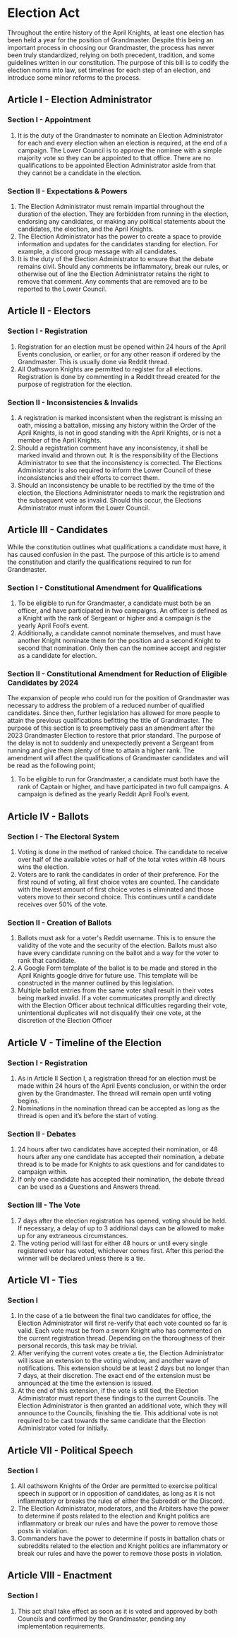 [Bill number: 8-104]: #
[Author: Ghostise]: #
[Author: Nate337]: #
[Author: Phyto]: #
[Author: sms77]: #
[Proposed Date: 3/18/2023]: #
[Passed Date: 4/2/2023]: #

# Election Act
Throughout the entire history of the April Knights, at least one election has been held a year for the position of Grandmaster. Despite this being an important process in choosing our Grandmaster, the process has never been truly standardized, relying on both precedent, tradition, and some guidelines written in our constitution. The purpose of this bill is to codify the election norms into law, set timelines for each step of an election, and introduce some minor reforms to the process.

## Article I - Election Administrator

### Section I - Appointment
1. It is the duty of the Grandmaster to nominate an Election Administrator for each and every election when an election is required, at the end of a campaign. The Lower Council is to approve the nominee with a simple majority vote so they can be appointed to that office. There are no qualifications to be appointed Election Administrator aside from that they cannot be a candidate in the election.

### Section II - Expectations & Powers
1. The Election Administrator must remain impartial throughout the duration of the election. They are forbidden from running in the election, endorsing any candidates, or making any political statements about the candidates, the election, and the April Knights.
2. The Election Administrator has the power to create a space to provide information and updates for the candidates standing for election. For example, a discord group message with all candidates.
3. It is the duty of the Election Administrator to ensure that the debate remains civil. Should any comments be inflammatory, break our rules, or otherwise out of line the Election Administrator retains the right to remove that comment. Any comments that are removed are to be reported to the Lower Council.

## Article II - Electors

### Section I - Registration
1. Registration for an election must be opened within 24 hours of the April Events conclusion, or earlier, or for any other reason if ordered by the Grandmaster. This is usually done via Reddit thread.
2. All Oathsworn Knights are permitted to register for all elections. Registration is done by commenting in a Reddit thread created for the purpose of registration for the election.

### Section II - Inconsistencies & Invalids
1. A registration is marked inconsistent when the registrant is missing an oath, missing a battalion, missing any history within the Order of the April Knights, is not in good standing with the April Knights, or is not a member of the April Knights.
2. Should a registration comment have any inconsistency, it shall be marked invalid and thrown out. It is the responsibility of the Elections Administrator to see that the inconsistency is corrected. The Elections Administrator is also required to inform the Lower Council of these inconsistencies and their efforts to correct them.
3. Should an inconsistency be unable to be rectified by the time of the election, the Elections Administrator needs to mark the registration and the subsequent vote as invalid. Should this occur, the Elections Administrator must inform the Lower Council.

## Article III - Candidates
While the constitution outlines what qualifications a candidate must have, it has caused confusion in the past. The purpose of this article is to amend the constitution and clarify the qualifications required to run for Grandmaster.

### Section I - Constitutional Amendment for Qualifications
1. To be eligible to run for Grandmaster, a candidate must both be an officer, and have participated in two campaigns. An officer is defined as a Knight with the rank of Sergeant or higher and a campaign is the yearly April Fool’s event.
2. Additionally, a candidate cannot nominate themselves, and must have another Knight nominate them for the position and a second Knight to second that nomination. Only then can the nominee accept and register as a candidate for election.

### Section II - Constitutional Amendment for Reduction of Eligible Candidates by 2024
The expansion of people who could run for the position of Grandmaster was necessary to address the problem of a reduced number of qualified candidates. Since then, further legislation has allowed for more people to attain the previous qualifications befitting the title of Grandmaster. The purpose of this section is to preemptively pass an amendment after the 2023 Grandmaster Election to restore that prior standard. The purpose of the delay is not to suddenly and unexpectedly prevent a Sergeant from running and give them plenty of time to attain a higher rank. The amendment will affect the qualifications of Grandmaster candidates and will be read as the following point;

1. To be eligible to run for Grandmaster, a candidate must both have the rank of Captain or higher, and have participated in two full campaigns. A campaign is defined as the yearly Reddit April Fool’s event.

## Article IV - Ballots

### Section I - The Electoral System
1. Voting is done in the method of ranked choice. The candidate to receive over half of the available votes or half of the total votes within 48 hours wins the election.
2. Voters are to rank the candidates in order of their preference. For the first round of voting, all first choice votes are counted. The candidate with the lowest amount of first choice votes is eliminated and those voters move to their second choice. This continues until a candidate receives over 50% of the vote.

### Section II - Creation of Ballots
1. Ballots must ask for a voter's Reddit username. This is to ensure the validity of the vote and the security of the election. Ballots must also have every candidate running on the ballot and a way for the voter to rank that candidate.
2. A Google Form template of the ballot is to be made and stored in the April Knights google drive for future use. This template will be constructed in the manner outlined by this legislation.
3. Multiple ballot entries from the same voter shall result in their votes being marked invalid. If a voter communicates promptly and directly with the Election Officer about technical difficulties regarding their vote, unintentional duplicates will not disqualify their one vote, at the discretion of the Election Officer

## Article V - Timeline of the Election

### Section I - Registration
1. As in Article II Section I, a registration thread for an election must be made within 24 hours of the April Events conclusion, or within the order given by the Grandmaster. The thread will remain open until voting begins.
2. Nominations in the nomination thread can be accepted as long as the thread is open and it’s before the start of voting.

### Section II - Debates
1. 24 hours after two candidates have accepted their nomination, or 48 hours after any one candidate has accepted their nomination, a debate thread is to be made for Knights to ask questions and for candidates to campaign within.
2. If only one candidate has accepted their nomination, the debate thread can be used as a Questions and Answers thread.

### Section III - The Vote
1. 7 days after the election registration has opened, voting should be held. If necessary, a delay of up to 3 additional days can be allowed to make up for any extraneous circumstances.
2. The voting period will last for either 48 hours or until every single registered voter has voted, whichever comes first. After this period the winner will be declared unless there is a tie.

## Article VI - Ties

### Section I
1. In the case of a tie between the final two candidates for office, the Election Administrator will first re-verify that each vote counted so far is valid. Each vote must be from a sworn Knight who has commented on the current registration thread. Depending on the thoroughness of their personal records, this task may be trivial.
2. After verifying the current votes create a tie, the Election Administrator will issue an extension to the voting window, and another wave of notifications. This extension should be at least 2 days but no longer than 7 days, at their discretion. The exact end of the extension must be announced at the time the extension is issued.
3. At the end of this extension, if the vote is still tied, the Election Administrator must report these findings to the current Councils. The Election Administrator is then granted an additional vote, which they will announce to the Councils, finishing the tie. This additional vote is not required to be cast towards the same candidate that the Election Administrator voted for initially.

## Article VII - Political Speech

### Section I
1. All oathsworn Knights of the Order are permitted to exercise political speech in support or in opposition of candidates, as long as it is not inflammatory or breaks the rules of either the Subreddit or the Discord.
2. The Election Administrator, moderators, and the Arbiters have the power to determine if posts related to the election and Knight politics are inflammatory or break our rules and have the power to remove those posts in violation.
3. Commanders have the power to determine if posts in battalion chats or subreddits related to the election and Knight politics are inflammatory or break our rules and have the power to remove those posts in violation.

## Article VIII - Enactment

### Section I
1. This act shall take effect as soon as it is voted and approved by both Councils and confirmed by the Grandmaster, pending any implementation requirements.
